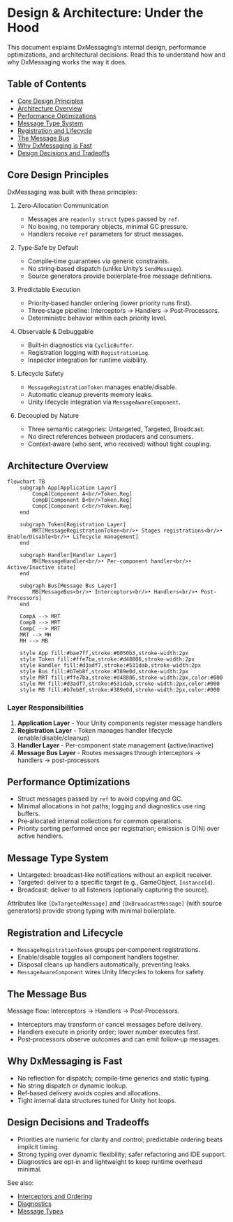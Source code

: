 # Design & Architecture: Under the Hood

This document explains DxMessaging’s internal design, performance optimizations, and architectural decisions. Read this to understand how and why DxMessaging works the way it does.

## Table of Contents

- [Core Design Principles](#core-design-principles)
- [Architecture Overview](#architecture-overview)
- [Performance Optimizations](#performance-optimizations)
- [Message Type System](#message-type-system)
- [Registration and Lifecycle](#registration-and-lifecycle)
- [The Message Bus](#the-message-bus)
- [Why DxMessaging is Fast](#why-dxmessaging-is-fast)
- [Design Decisions and Tradeoffs](#design-decisions-and-tradeoffs)

## Core Design Principles

DxMessaging was built with these principles:

1. Zero‑Allocation Communication
   - Messages are `readonly struct` types passed by `ref`.
   - No boxing, no temporary objects, minimal GC pressure.
   - Handlers receive `ref` parameters for struct messages.

1. Type‑Safe by Default
   - Compile‑time guarantees via generic constraints.
   - No string‑based dispatch (unlike Unity’s `SendMessage`).
   - Source generators provide boilerplate‑free message definitions.

1. Predictable Execution
   - Priority‑based handler ordering (lower priority runs first).
   - Three‑stage pipeline: Interceptors → Handlers → Post‑Processors.
   - Deterministic behavior within each priority level.

1. Observable & Debuggable
   - Built‑in diagnostics via `CyclicBuffer`.
   - Registration logging with `RegistrationLog`.
   - Inspector integration for runtime visibility.

1. Lifecycle Safety
   - `MessageRegistrationToken` manages enable/disable.
   - Automatic cleanup prevents memory leaks.
   - Unity lifecycle integration via `MessageAwareComponent`.

1. Decoupled by Nature
   - Three semantic categories: Untargeted, Targeted, Broadcast.
   - No direct references between producers and consumers.
   - Context‑aware (who sent, who received) without tight coupling.

## Architecture Overview

```mermaid
flowchart TB
    subgraph App[Application Layer]
        CompA[Component A<br/>Token.Reg]
        CompB[Component B<br/>Token.Reg]
        CompC[Component C<br/>Token.Reg]
    end

    subgraph Token[Registration Layer]
        MRT[MessageRegistrationToken<br/>• Stages registrations<br/>• Enable/Disable<br/>• Lifecycle management]
    end

    subgraph Handler[Handler Layer]
        MH[MessageHandler<br/>• Per-component handler<br/>• Active/Inactive state]
    end

    subgraph Bus[Message Bus Layer]
        MB[MessageBus<br/>• Interceptors<br/>• Handlers<br/>• Post-Processors]
    end

    CompA --> MRT
    CompB --> MRT
    CompC --> MRT
    MRT --> MH
    MH --> MB

    style App fill:#bae7ff,stroke:#0050b3,stroke-width:2px
    style Token fill:#ffe7ba,stroke:#d48806,stroke-width:2px
    style Handler fill:#d3adf7,stroke:#531dab,stroke-width:2px
    style Bus fill:#b7eb8f,stroke:#389e0d,stroke-width:2px
    style MRT fill:#ffe7ba,stroke:#d48806,stroke-width:2px,color:#000
    style MH fill:#d3adf7,stroke:#531dab,stroke-width:2px,color:#000
    style MB fill:#b7eb8f,stroke:#389e0d,stroke-width:2px,color:#000
```

### Layer Responsibilities

1. **Application Layer** - Your Unity components register message handlers
1. **Registration Layer** - Token manages handler lifecycle (enable/disable/cleanup)
1. **Handler Layer** - Per-component state management (active/inactive)
1. **Message Bus Layer** - Routes messages through interceptors → handlers → post-processors

## Performance Optimizations

- Struct messages passed by `ref` to avoid copying and GC.
- Minimal allocations in hot paths; logging and diagnostics use ring buffers.
- Pre‑allocated internal collections for common operations.
- Priority sorting performed once per registration; emission is O(N) over active handlers.

## Message Type System

- Untargeted: broadcast‑like notifications without an explicit receiver.
- Targeted: deliver to a specific target (e.g., GameObject, `InstanceId`).
- Broadcast: deliver to all listeners (optionally capturing the source).

Attributes like `[DxTargetedMessage]` and `[DxBroadcastMessage]` (with source generators) provide strong typing with minimal boilerplate.

## Registration and Lifecycle

- `MessageRegistrationToken` groups per‑component registrations.
- Enable/disable toggles all component handlers together.
- Disposal cleans up handlers automatically, preventing leaks.
- `MessageAwareComponent` wires Unity lifecycles to tokens for safety.

## The Message Bus

Message flow: Interceptors → Handlers → Post‑Processors.

- Interceptors may transform or cancel messages before delivery.
- Handlers execute in priority order; lower number executes first.
- Post‑processors observe outcomes and can emit follow‑up messages.

## Why DxMessaging is Fast

- No reflection for dispatch; compile‑time generics and static typing.
- No string dispatch or dynamic lookup.
- Ref‑based delivery avoids copies and allocations.
- Tight internal data structures tuned for Unity hot loops.

## Design Decisions and Tradeoffs

- Priorities are numeric for clarity and control; predictable ordering beats implicit timing.
- Strong typing over dynamic flexibility; safer refactoring and IDE support.
- Diagnostics are opt‑in and lightweight to keep runtime overhead minimal.

See also:

- [Interceptors and Ordering](InterceptorsAndOrdering.md)
- [Diagnostics](Diagnostics.md)
- [Message Types](MessageTypes.md)
